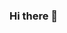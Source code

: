 ### Hi there 👋

<!--
**yaprakyildirim/yaprakyildirim** is a ✨ _special_ ✨ repository because its `README.md` (this file) appears on your GitHub profile.

👋 Hi, I’m @yaprakyildirim
👀 I’m interested in .Net Core 
🌱 I’m currently learning Angular
📫 How to reach me: https://www.linkedin.com/in/yaprakyildirim/

-->

